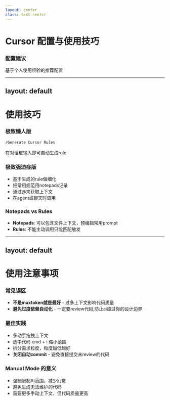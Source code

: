 ```yaml
---
layout: center
class: text-center
---
```


# Cursor 配置与使用技巧 ️

<div class="text-center mb-8">

###  配置建议

基于个人使用经验的推荐配置

</div>

---
layout: default
---

# 使用技巧 

<div class="grid grid-cols-2 gap-6 mt-8">
<div>

### 极致懒人版

```bash
/Generate Cursor Rules
```

在对话框输入即可自动生成rule

### 极致强迫症版

- 基于生成的rule做细化
- 把常用规范用notepads记录
- 通过@来获取上下文
- 在agent或聊天时调用

</div>
<div>

### Notepads vs Rules

- **Notepads**: 可以包含文件上下文，预编辑常用prompt
- **Rules**: 不能主动调用只能匹配触发

</div>
</div>

---
layout: default
---

# 使用注意事项 ️

<div class="space-y-4 mt-8">

### 常见误区

- **不是maxtoken就是最好** - 过多上下文影响代码质量
- **避免过度依赖自动化** - 一定要review代码,防止ai超过你的设计边界

<div class="grid grid-cols-2 gap-6">
<div>

### 最佳实践

- 多动手拖拽上下文
- 选中代码 cmd + i 缩小范围
- 拆分需求粒度，粒度越低越好
- **关闭自动commit** - 避免直接提交未review的代码

</div>
<div>

### Manual Mode 的意义

- 强制限制AI范围，减少幻觉
- 避免生成无法维护的代码
- 需要更多手动上下文，但代码质量更高

</div>
</div>

</div>

<!--  为什么有时候在官方的chat页面会比在cursor或 windosurf之类的工具里更准确,因为靠着压缩token可以减少成本 -->
